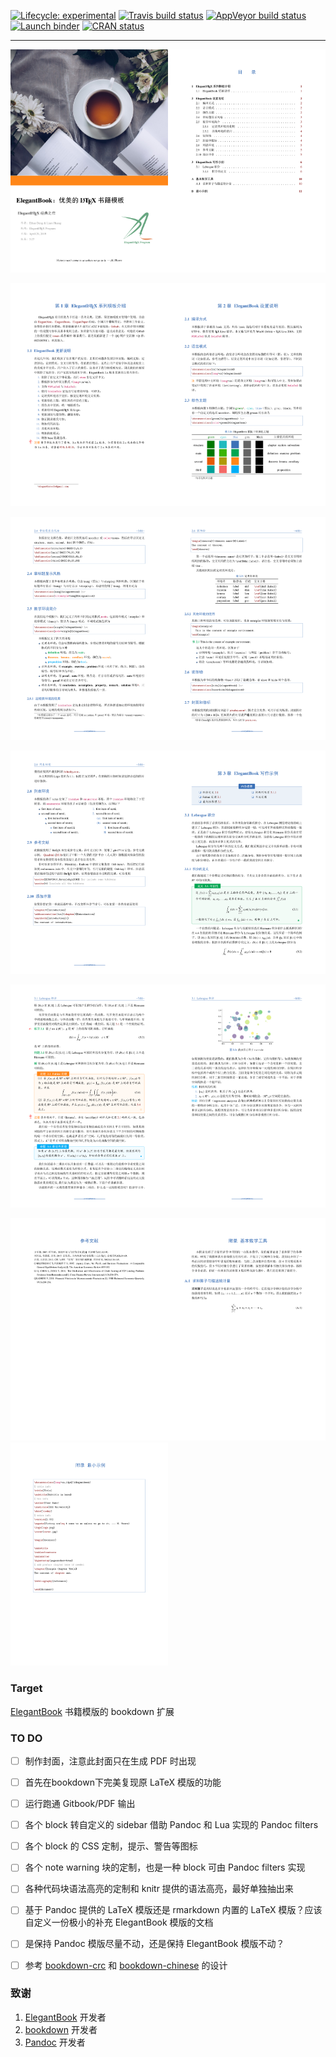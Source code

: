 [![Lifecycle: experimental](https://img.shields.io/badge/lifecycle-experimental-orange.svg)](https://www.tidyverse.org/lifecycle/#experimental) [![Travis build status](https://travis-ci.com/XiangyunHuang/ElegantBookdown.svg?branch=master)](https://travis-ci.com/XiangyunHuang/ElegantBookdown) [![AppVeyor build status](https://ci.appveyor.com/api/projects/status/github/XiangyunHuang/ElegantBookdown?branch=master&svg=true)](https://ci.appveyor.com/project/XiangyunHuang/ElegantBookdown) [![Launch binder](http://mybinder.org/badge.svg)](https://mybinder.org/v2/gh/XiangyunHuang/ElegantBookdown/master) [![CRAN status](https://www.r-pkg.org/badges/version/placeholder)](https://cran.r-project.org/package=placeholder)

---


<img src="image/elegantbook-cn/elegantbook-cn-0.png" width="50%" height="50%"><img src="image/elegantbook-cn/elegantbook-cn-1.png" width="50%" height="50%">

<img src="image/elegantbook-cn/elegantbook-cn-2.png" width="50%" height="50%"><img src="image/elegantbook-cn/elegantbook-cn-3.png" width="50%" height="50%">

<img src="image/elegantbook-cn/elegantbook-cn-4.png" width="50%" height="50%"><img src="image/elegantbook-cn/elegantbook-cn-5.png" width="50%" height="50%">

<img src="image/elegantbook-cn/elegantbook-cn-6.png" width="50%" height="50%"><img src="image/elegantbook-cn/elegantbook-cn-7.png" width="50%" height="50%">

<img src="image/elegantbook-cn/elegantbook-cn-8.png" width="50%" height="50%"><img src="image/elegantbook-cn/elegantbook-cn-9.png" width="50%" height="50%">

<img src="image/elegantbook-cn/elegantbook-cn-10.png" width="50%" height="50%"><img src="image/elegantbook-cn/elegantbook-cn-11.png" width="50%" height="50%">
<img src="image/elegantbook-cn/elegantbook-cn-12.png" width="50%" height="50%">

### Target

[ElegantBook](https://github.com/ElegantLaTeX/ElegantBook) 书籍模版的 bookdown 扩展



### TO DO

- [ ] 制作封面，注意此封面只在生成 PDF 时出现
- [ ] 首先在bookdown下完美复现原 LaTeX 模版的功能
- [ ] 运行跑通 Gitbook/PDF 输出
- [ ] 各个 block 转自定义的 sidebar 借助 Pandoc 和 Lua 实现的 Pandoc filters
- [ ] 各个 block 的 CSS 定制，提示、警告等图标
- [ ] 各个 note warning 块的定制，也是一种 block 可由 Pandoc filters 实现
- [ ] 各种代码块语法高亮的定制和 knitr 提供的语法高亮，最好单独抽出来
- [ ] 基于 Pandoc 提供的 LaTeX 模版还是 rmarkdown 内置的 LaTeX 模版？应该自定义一份极小的补充 ElegantBook 模版的文档
- [ ] 是保持 Pandoc 模版尽量不动，还是保持 ElegantBook 模版不动？
- [ ] 参考 [bookdown-crc](https://github.com/yihui/bookdown-crc) 和 [bookdown-chinese](https://github.com/yihui/bookdown-chinese) 的设计


### 致谢

1. [ElegantBook](https://github.com/ElegantLaTeX/ElegantBook) 开发者
1. [bookdown](https://github.com/rstudio/bookdown) 开发者
1. [Pandoc](https://pandoc.org) 开发者
